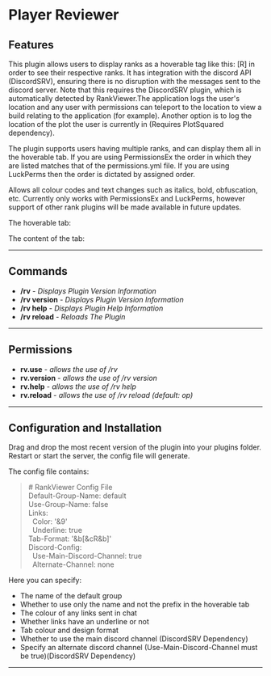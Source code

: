 # Player Reviewer

## Features
This plugin allows users to display ranks as a hoverable tag like this: [R] in order to see their respective ranks. It has integration with the discord API (DiscordSRV), ensuring there is no disruption with the messages sent to the discord server. Note that this requires the DiscordSRV plugin, which is automatically detected by RankViewer.The application logs the user's location and any user with permissions can teleport to the location to view a build relating to the application (for example). Another option is to log the location of the plot the user is currently in (Requires PlotSquared dependency).

The plugin supports users having multiple ranks, and can display them all in the hoverable tab. If you are using PermissionsEx the order in which they are listed matches that of the permissions.yml file. If you are using LuckPerms then the order is dictated by assigned order.

Allows all colour codes and text changes such as italics, bold, obfuscation, etc. Currently only works with PermissionsEx and LuckPerms, however support of other rank plugins will be made available in future updates.

The hoverable tab:


The content of the tab:


---

## Commands

* **/rv** - *Displays Plugin Version Information*
* **/rv version** - *Displays Plugin Version Information*
* **/rv help** - *Displays Plugin Help Information*
* **/rv reload** - *Reloads The Plugin*


---

## Permissions

* **rv.use** - *allows the use of /rv*
* **rv.version** - *allows the use of /rv version*
* **rv.help** - *allows the use of /rv help*
* **rv.reload** - *allows the use of /rv reload (default: op)*


---

## Configuration and Installation

Drag and drop the most recent version of the plugin into your plugins folder. Restart or start the server, the config file will generate.

The config file contains:

> \# RankViewer Config File\
> Default-Group-Name: default\
> Use-Group-Name: false\
> Links:\
> &nbsp;&nbsp;Color: '\&9'\
> &nbsp;&nbsp;Underline: true\
> Tab-Format: '\&b\[\&cR\&b\]'\
> Discord-Config:\
> &nbsp;&nbsp;Use-Main-Discord-Channel: true\
 >&nbsp;&nbsp;Alternate-Channel: none

Here you can specify:
* The name of the default group
* Whether to use only the name and not the prefix in the hoverable tab
* The colour of any links sent in chat
* Whether links have an underline or not
* Tab colour and design format
* Whether to use the main discord channel (DiscordSRV Dependency)
* Specify an alternate discord channel (Use-Main-Discord-Channel must be true)(DiscordSRV Dependency)

---